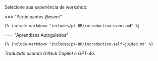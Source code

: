 Selecione sua experiência de workshop:

=== "Participantes @event"

    {% include-markdown "includes/pt-BR/introduction-event.md" %}

=== "Aprendizes Autoguiados"

    {% include-markdown "includes/pt-BR/introduction-self-guided.md" %}

*Traduzido usando GitHub Copilot e GPT-4o.*
